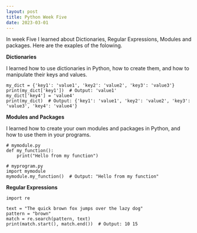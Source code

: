 ```yaml
---
layout: post
title: Python Week Five
date: 2023-03-01
---
```


In week Five I learned about Dictionaries, Regular Expressions, Modules and packages. Here are the exaples of the folowing.

**Dictionaries**

I learned how to use dictionaries in Python, how to create them, and how to manipulate their keys and values.

```
my_dict = {'key1': 'value1', 'key2': 'value2', 'key3': 'value3'}
print(my_dict['key1'])  # Output: 'value1'
my_dict['key4'] = 'value4'
print(my_dict)  # Output: {'key1': 'value1', 'key2': 'value2', 'key3': 'value3', 'key4': 'value4'}

```

**Modules and Packages**

I learned how to create your own modules and packages in Python, and how to use them in your programs.

```
# mymodule.py
def my_function():
    print("Hello from my function")

# myprogram.py
import mymodule
mymodule.my_function()  # Output: "Hello from my function"

```

**Regular Expressions**

```
import re

text = "The quick brown fox jumps over the lazy dog"
pattern = "brown"
match = re.search(pattern, text)
print(match.start(), match.end())  # Output: 10 15

```